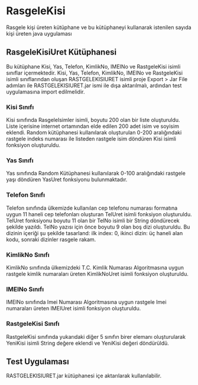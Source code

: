 # RasgeleKisi
Rasgele kişi üreten kütüphane ve bu kütüphaneyi kullanarak istenilen sayıda kişi üreten java uygulaması
## RasgeleKisiUret Kütüphanesi
Bu kütüphane Kisi, Yas, Telefon, KimlikNo, IMEINo ve RastgeleKisi  isimli sınıflar içermektedir. 
Kisi, Yas, Telefon, KimlikNo, IMEINo ve RastgeleKisi isimli sınıflarından oluşan RASTGELEKISIURET isimli proje Export > Jar File adımları ile RASTGELEKISIURET.jar ismi ile dışa aktarılmalı, ardından test uygulamasına import edilmelidir. 

### Kisi Sınıfı
Kisi sınıfında RasgeleIsimler isimli, boyutu 200 olan bir liste oluşturuldu. Liste içerisine internet ortamından elde edilen 200 adet isim ve soyisim eklendi. Random kütüphanesi kullanılarak oluşturulan 0-200 aralığındaki rastgele indeks numarası ile listeden rastgele isim döndüren Kisi isimli fonksiyon oluşturuldu.

###  Yas Sınıfı
Yas sınıfında Random Kütüphanesi kullanılarak 0-100 aralığındaki rastgele yaşı döndüren YasUret fonksiyonu bulunmaktadır.

###  Telefon Sınıfı
Telefon sınıfında ülkemizde kullanılan cep telefonu numarası formatına uygun 11 haneli cep telefonları oluşturan TelUret isimli fonksiyon oluşturuldu. TelUret fonksiyonu boyutu 11 olan bir TelNo isimli bir String döndürecek şekilde yazıldı. TelNo yazısı için önce boyutu 9 olan boş dizi oluşturuldu.
Bu dizinin içeriği şu şekilde tasarland: ilk index: 0, ikinci dizin: üç haneli alan kodu, sonraki dizinler rasgele rakam.

###  KimlikNo Sınıfı 
KimlikNo sınıfında ülkemizdeki T.C. Kimlik Numarası Algoritmasına uygun rastgele kimlik numaraları üreten KimlikNoUret isimli fonksiyon oluşturuldu.

### IMEINo Sınıfı 
IMEINo sınıfında Imei Numarası Algoritmasına uygun rastgele Imei numaraları üreten IMEIUret isimli fonksiyon oluşturuldu.

###  RastgeleKisi Sınıfı 
RastgeleKisi sınıfında yukarıdaki diğer 5 sınıfın birer elemanı oluşturularak YeniKisi isimli String değere eklendi ve YeniKisi değeri döndürüldü. 

## Test Uygulaması 
RASTGELEKISIURET.jar  kütüphanesi içe aktarılarak kullanılabilir. 

